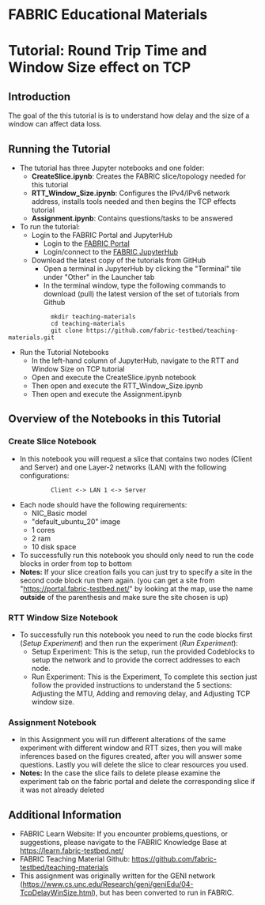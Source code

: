 # FABRIC Educational Materials
# Tutorial: Round Trip Time and Window Size effect on TCP 
## Introduction
The goal of the this tutorial is is to understand how delay and the size of a window can affect data loss.

## Running the Tutorial
- The tutorial has three Jupyter notebooks and one folder:
    - **CreateSlice.ipynb**: Creates the FABRIC slice/topology needed for this tutorial
    - **RTT_Window_Size.ipynb**: Configures the IPv4/IPv6 network address, installs tools needed and then begins the TCP effects tutorial
    - **Assignment.ipynb**: Contains questions/tasks to be answered
- To run the tutorial:
   - Login to the FABRIC Portal and JupyterHub
    	- Login to the [FABRIC Portal](https://portal.fabric-testbed.net/)
    	- Login/connect to the [FABRIC JupyterHub](https://learn.fabric-testbed.net/knowledge-base/creating-your-first-experiment-in-jupyter-hub/)
   - Download the latest copy of the tutorials from GitHub
    	- Open a terminal in JupyterHub by clicking the "Terminal" tile under "Other" in the Launcher tab
    	- In the terminal window, type the following commands to download (pull) the latest version of the set of tutorials from Github
```
        	mkdir teaching-materials
        	cd teaching-materials
        	git clone https://github.com/fabric-testbed/teaching-materials.git
```

   - Run the Tutorial Notebooks
    	- In the left-hand column of JupyterHub, navigate to the RTT and Window Size on TCP tutorial
    	- Open and execute the CreateSlice.ipynb notebook
        - Then open and execute the RTT_Window_Size.ipynb
        - Then open and execute the Assignment.ipynb

## Overview of the Notebooks in this Tutorial

### Create Slice Notebook
- In this notebook you will request a slice that contains two nodes (Client and Server) and one Layer-2 networks (LAN) with the following configurations:
```
        	Client <-> LAN 1 <-> Server
```
- Each node should have the following requirements:
	- NIC_Basic model
	- "default_ubuntu_20" image
	- 1 cores
	- 2 ram
	- 10 disk space
 - To successfully run this notebook you should only need to run the code blocks in order from top to bottom
 - **Notes:** If your slice creation fails you can just try to specify a site in the second code block run them again. (you can get a site from "https://portal.fabric-testbed.net/" by looking at the map, use the name **outside** of the parenthesis and make sure the site chosen is up)

### RTT Window Size Notebook
- To successfully run this notebook you need to run the code blocks first (*Setup Experiment*) and then run the experiment (*Run Experiment*):
	- Setup Experiment: This is the setup, run the provided Codeblocks to setup the network and to provide the correct addresses to each node.
    - Run Experiment: This is the Experiment, To complete this section just follow the provided instructions to understand the 5 sections: Adjusting the MTU, Adding and removing delay, and Adjusting TCP window size.
 
### Assignment Notebook
- In this Assignment you will run different alterations of the same experiment with different window and RTT sizes, then you will make inferences based on the figures created, after you will answer some questions. Lastly you will delete the slice to clear resources you used.
- **Notes:** In the case the slice fails to delete please examine the experiment tab on the fabric portal and delete the corresponding slice if it was not already deleted

## Additional Information
- FABRIC Learn Website: If you encounter problems,questions, or suggestions, please navigate to the FABRIC Knowledge Base at https://learn.fabric-testbed.net/
- FABRIC Teaching Material Github: <https://github.com/fabric-testbed/teaching-materials>
- This assignment was originally written for the GENI network (<https://www.cs.unc.edu/Research/geni/geniEdu/04-TcpDelayWinSize.html>), but has been converted to run in FABRIC.
